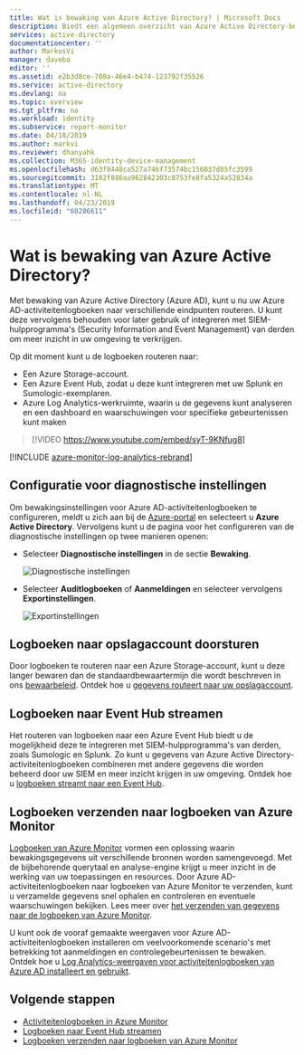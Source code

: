 ```yaml
---
title: Wat is bewaking van Azure Active Directory? | Microsoft Docs
description: Biedt een algemeen overzicht van Azure Active Directory-bewaking.
services: active-directory
documentationcenter: ''
author: MarkusVi
manager: daveba
editor: ''
ms.assetid: e2b3d8ce-708a-46e4-b474-123792f35526
ms.service: active-directory
ms.devlang: na
ms.topic: overview
ms.tgt_pltfrm: na
ms.workload: identity
ms.subservice: report-monitor
ms.date: 04/18/2019
ms.author: markvi
ms.reviewer: dhanyahk
ms.collection: M365-identity-device-management
ms.openlocfilehash: d63f8440ca527a746f73574bc156037d85fc3599
ms.sourcegitcommit: 3102f886aa962842303c8753fe8fa5324a52834a
ms.translationtype: MT
ms.contentlocale: nl-NL
ms.lasthandoff: 04/23/2019
ms.locfileid: "60286611"
---
```

# <a name="what-is-azure-active-directory-monitoring"></a>Wat is bewaking van Azure Active Directory?

Met bewaking van Azure Active Directory (Azure AD), kunt u nu uw Azure AD-activiteitenlogboeken naar verschillende eindpunten routeren. U kunt deze vervolgens behouden voor later gebruik of integreren met SIEM-hulpprogramma's (Security Information and Event Management) van derden om meer inzicht in uw omgeving te verkrijgen.

Op dit moment kunt u de logboeken routeren naar:

- Een Azure Storage-account.
- Een Azure Event Hub, zodat u deze kunt integreren met uw Splunk en Sumologic-exemplaren.
- Azure Log Analytics-werkruimte, waarin u de gegevens kunt analyseren en een dashboard en waarschuwingen voor specifieke gebeurtenissen kunt maken

> [!VIDEO https://www.youtube.com/embed/syT-9KNfug8]

[!INCLUDE [azure-monitor-log-analytics-rebrand](../../../includes/azure-monitor-log-analytics-rebrand.md)]

## <a name="diagnostic-settings-configuration"></a>Configuratie voor diagnostische instellingen

Om bewakingsinstellingen voor Azure AD-activiteitenlogboeken te configureren, meldt u zich aan bij de [Azure-portal](https://portal.azure.com) en selecteert u **Azure Active Directory**. Vervolgens kunt u de pagina voor het configureren van de diagnostische instellingen op twee manieren openen:

* Selecteer **Diagnostische instellingen** in de sectie **Bewaking**.

    ![Diagnostische instellingen](./media/overview-monitoring/diagnostic-settings.png)
    
* Selecteer **Auditlogboeken** of **Aanmeldingen** en selecteer vervolgens **Exportinstellingen**. 

    ![Exportinstellingen](./media/overview-monitoring/export-settings.png)


## <a name="route-logs-to-storage-account"></a>Logboeken naar opslagaccount doorsturen

Door logboeken te routeren naar een Azure Storage-account, kunt u deze langer bewaren dan de standaardbewaartermijn die wordt beschreven in ons [bewaarbeleid](reference-reports-data-retention.md). Ontdek hoe u [gegevens routeert naar uw opslagaccount](quickstart-azure-monitor-route-logs-to-storage-account.md).

## <a name="stream-logs-to-event-hub"></a>Logboeken naar Event Hub streamen

Het routeren van logboeken naar een Azure Event Hub biedt u de mogelijkheid deze te integreren met SIEM-hulpprogramma's van derden, zoals Sumologic en Splunk. Zo kunt u gegevens van Azure Active Directory-activiteitenlogboeken combineren met andere gegevens die worden beheerd door uw SIEM en meer inzicht krijgen in uw omgeving. Ontdek hoe u [logboeken streamt naar een Event Hub](tutorial-azure-monitor-stream-logs-to-event-hub.md).

## <a name="send-logs-to-azure-monitor-logs"></a>Logboeken verzenden naar logboeken van Azure Monitor

[Logboeken van Azure Monitor](https://docs.microsoft.com/azure/log-analytics/log-analytics-overview) vormen een oplossing waarin bewakingsgegevens uit verschillende bronnen worden samengevoegd. Met de bijbehorende querytaal en analyse-engine krijgt u meer inzicht in de werking van uw toepassingen en resources. Door Azure AD-activiteitenlogboeken naar logboeken van Azure Monitor te verzenden, kunt u verzamelde gegevens snel ophalen en controleren en eventuele waarschuwingen bekijken. Lees meer over [het verzenden van gegevens naar de logboeken van Azure Monitor](howto-integrate-activity-logs-with-log-analytics.md).

U kunt ook de vooraf gemaakte weergaven voor Azure AD-activiteitenlogboeken installeren om veelvoorkomende scenario's met betrekking tot aanmeldingen en controlegebeurtenissen te bewaken. Ontdek hoe u [Log Analytics-weergaven voor activiteitenlogboeken van Azure AD installeert en gebruikt](howto-install-use-log-analytics-views.md).

## <a name="next-steps"></a>Volgende stappen

* [Activiteitenlogboeken in Azure Monitor](concept-activity-logs-azure-monitor.md)
* [Logboeken naar Event Hub streamen](tutorial-azure-monitor-stream-logs-to-event-hub.md)
* [Logboeken verzenden naar logboeken van Azure Monitor](howto-integrate-activity-logs-with-log-analytics.md)